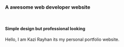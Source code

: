 <h3>A awesome web developer website</h3>
<br/>
<h4>Simple design but professional looking</h4>
<p>Hello, I am Kazi Rayhan its my personal portfolio website.</p>